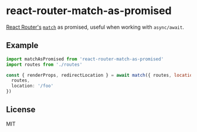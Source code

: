 # react-router-match-as-promised

[React Router's](https://github.com/ReactTraining/react-router) [`match`](https://github.com/ReactTraining/react-router/blob/v3.0.0/docs/API.md#match-routes-location-history-options--cb) as promised, useful when working with `async/await`.

## Example

```js
import matchAsPromised from 'react-router-match-as-promised'
import routes from './routes'

const { renderProps, redirectLocation } = await match({ routes, location: '/foo' })
  routes,
  location: '/foo'
})
```

## License

MIT
